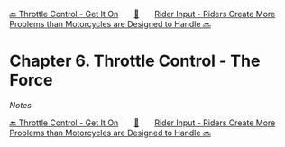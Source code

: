 [🔙 Throttle Control - Get It On][previous-chapter]&nbsp;&nbsp;&nbsp;&nbsp;&nbsp;&nbsp;&nbsp;[🏡][readme]&nbsp;&nbsp;&nbsp;&nbsp;&nbsp;&nbsp;&nbsp;[Rider Input - Riders Create More Problems than Motorcycles are Designed to Handle 🔜][upcoming-chapter]

# Chapter 6. Throttle Control - The Force

_Notes_

[🔙 Throttle Control - Get It On][previous-chapter]&nbsp;&nbsp;&nbsp;&nbsp;&nbsp;&nbsp;&nbsp;[🏡][readme]&nbsp;&nbsp;&nbsp;&nbsp;&nbsp;&nbsp;&nbsp;[Rider Input - Riders Create More Problems than Motorcycles are Designed to Handle 🔜][upcoming-chapter]

[readme]: README.md
[previous-chapter]: ch05-throttle-control-get-it-on.md
[upcoming-chapter]: ch07-rider-input-riders-create-more-problems-than-motorcycles-are-designed-to-handle.md